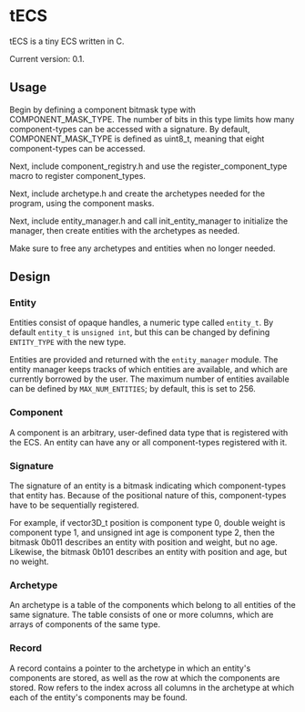 # tECS

tECS is a tiny ECS written in C.

Current version: 0.1.

## Usage

Begin by defining a component bitmask type with COMPONENT_MASK_TYPE. The number of bits in this type limits how many component-types can be accessed with a signature. By default, COMPONENT_MASK_TYPE is defined as uint8_t, meaning that eight component-types can be accessed.

Next, include component_registry.h and use the register_component_type macro to register component_types.

Next, include archetype.h and create the archetypes needed for the program, using the component masks.

Next, include entity_manager.h and call init_entity_manager to initialize the manager, then create entities with the archetypes as needed.

Make sure to free any archetypes and entities when no longer needed.

## Design

### Entity

Entities consist of opaque handles, a numeric type called `entity_t`. By default `entity_t` is `unsigned int`, but this can be changed by defining `ENTITY_TYPE` with the new type.

Entities are provided and returned with the `entity_manager` module. The entity manager keeps tracks of which entities are available, and which are currently borrowed by the user. The maximum number of entities available can be defined by `MAX_NUM_ENTITIES`; by default, this is set to 256.

### Component

A component is an arbitrary, user-defined data type that is registered with the ECS. An entity can have any or all component-types registered with it.

### Signature

The signature of an entity is a bitmask indicating which component-types that entity has. Because of the positional nature of this, component-types have to be sequentially registered.

For example, if vector3D_t position is component type 0, double weight is component type 1, and unsigned int age is component type 2, then the bitmask 0b011 describes an entity with position and weight, but no age. Likewise, the bitmask 0b101 describes an entity with position and age, but no weight.

### Archetype

An archetype is a table of the components which belong to all entities of the same signature. The table consists of one or more columns, which are arrays of components of the same type.

### Record

A record contains a pointer to the archetype in which an entity's components are stored, as well as the row at which the components are stored. Row refers to the index across all columns in the archetype at which each of the entity's components may be found.
